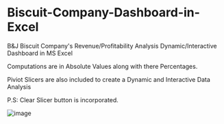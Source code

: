 # Biscuit-Company-Dashboard-in-Excel
B&amp;J Biscuit Company's Revenue/Profitability Analysis Dynamic/Interactive Dashboard in MS Excel

Computations are in Absolute Values along with there Percentages.

Piviot Slicers are also included to create a Dynamic and Interactive Data Analysis

P.S: Clear Slicer button is incorporated.


![image](https://github.com/user-attachments/assets/3ee4de5d-6186-44f2-8757-9a4fa942e715)

